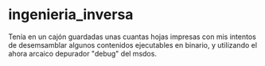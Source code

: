 # ingenieria_inversa

Tenía en un cajón guardadas unas cuantas hojas impresas con mis
intentos de desemsamblar algunos contenidos ejecutables en binario,
y utilizando el ahora arcaico depurador "debug" del msdos.
